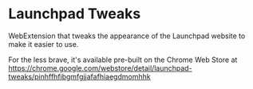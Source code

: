 # Launchpad Tweaks

WebExtension that tweaks the appearance of the Launchpad website to
make it easier to use.

For the less brave, it's available pre-built on the Chrome Web Store at
https://chrome.google.com/webstore/detail/launchpad-tweaks/pinhffhfibgmfgjjafafhiaegdmomhhk

